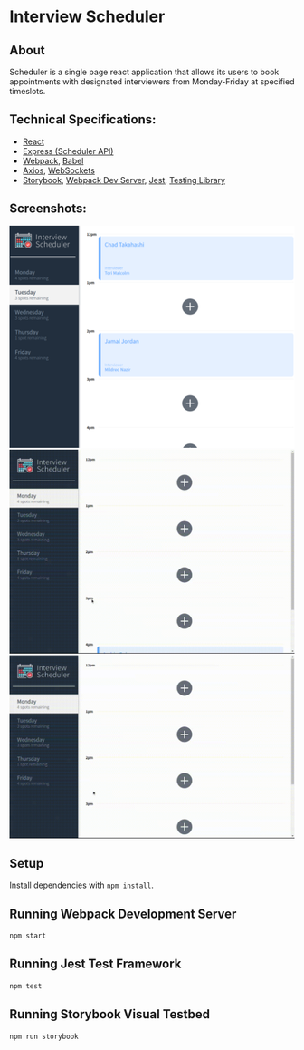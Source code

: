 # Interview Scheduler

## About
Scheduler is a single page react application that allows its users to book appointments with designated interviewers from Monday-Friday at specified timeslots. 

## Technical Specifications:
- [React](https://reactjs.org/)
- [Express (Scheduler API)](https://expressjs.com/)
- [Webpack](https://webpack.js.org/), [Babel](https://babeljs.io/)
- [Axios](https://github.com/axios/axios), [WebSockets](https://developer.mozilla.org/en-US/docs/Web/API/WebSockets_API)
- [Storybook](https://storybook.js.org/), [Webpack Dev Server](https://github.com/webpack/webpack-dev-server), [Jest](https://jestjs.io/en/), [Testing Library](https://testing-library.com/)

## Screenshots:
!["Main App View"](https://github.com/bernadetteabalos/scheduler/blob/master/docs/scheduler_main.png?raw=true)
!["Main App Functionalities"](https://github.com/bernadetteabalos/scheduler/blob/master/docs/scheduler_functions.gif?raw=true)
!["Error Messages"](https://github.com/bernadetteabalos/scheduler/blob/master/docs/scheduler_error.gif?raw=true)


## Setup

Install dependencies with `npm install`.

## Running Webpack Development Server

```sh
npm start
```

## Running Jest Test Framework

```sh
npm test
```

## Running Storybook Visual Testbed

```sh
npm run storybook
```
